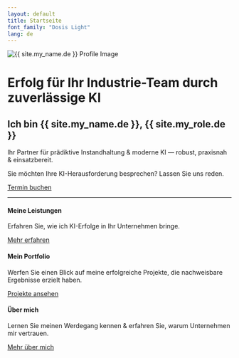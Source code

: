 ```yaml
---
layout: default
title: Startseite
font_family: "Dosis Light"
lang: de
---
```


<div class="container_center">
  <img src="{{ site.profile_image }}" alt="{{ site.my_name.de }} Profile Image" class="logo" />

  <h1>Erfolg für Ihr Industrie-Team durch zuverlässige KI</h1>
  <h2>Ich bin {{ site.my_name.de }}, {{ site.my_role.de }}</h2>
  <!-- <h3>Einzelunternehmer von {{ site.company }}</h3> -->

  <div class="slogan">Ihr Partner für prädiktive Instandhaltung & moderne KI — robust, praxisnah & einsatzbereit.</div>

  <p>Sie möchten Ihre KI-Herausforderung besprechen? Lassen Sie uns reden.</p>
  <a href="{{ site.meeting_link }}" target="_blank" class="book-call-btn">Termin buchen</a>

</div>
<hr />

<div class="highlights">
  <div>
    <i class="fa fa-star fa-spin fa-3x"></i>
    <h4>Meine Leistungen</h4>
    <p>Erfahren Sie, wie ich  KI-Erfolge in Ihr Unternehmen bringe.</p>
    <a href="{{ site.baseurl }}/de/services">Mehr erfahren</a>
  </div>
  <div>
    <i class="fa fa-trophy fa-4x"></i>
    <h4>Mein Portfolio</h4>
    <p>Werfen Sie einen Blick auf meine erfolgreiche Projekte, die nachweisbare Ergebnisse erzielt haben.</p>
    <a href="{{ site.baseurl }}/de/portfolio">Projekte ansehen</a>
  </div>
  <div>
    <i class="fa fa-user fa-3x"></i>
    <h4>Über mich</h4>
    <p>Lernen Sie meinen Werdegang kennen & erfahren Sie, warum Unternehmen mir vertrauen.</p>
    <a href="{{ site.baseurl }}/de/about">Mehr über mich</a>
  </div>
</div>
